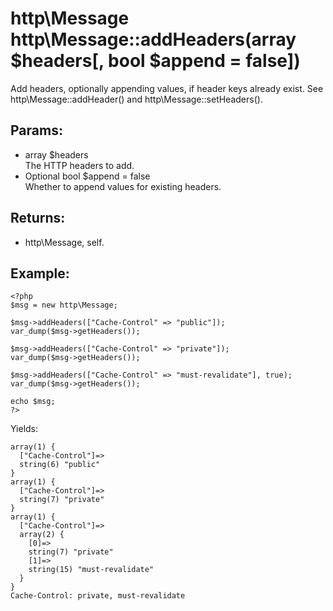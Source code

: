 # http\Message http\Message::addHeaders(array $headers[, bool $append = false])

Add headers, optionally appending values, if header keys already exist.
See http\Message::addHeader() and http\Message::setHeaders().

## Params:

* array $headers  
  The HTTP headers to add.
* Optional bool $append = false  
  Whether to append values for existing headers.

## Returns:

* http\Message, self.

## Example:

    <?php
    $msg = new http\Message;
    
    $msg->addHeaders(["Cache-Control" => "public"]);
    var_dump($msg->getHeaders());
    
    $msg->addHeaders(["Cache-Control" => "private"]);
    var_dump($msg->getHeaders());
    
    $msg->addHeaders(["Cache-Control" => "must-revalidate"], true);
    var_dump($msg->getHeaders());
    
    echo $msg;
    ?>

Yields:

    array(1) {
      ["Cache-Control"]=>
      string(6) "public"
    }
    array(1) {
      ["Cache-Control"]=>
      string(7) "private"
    }
    array(1) {
      ["Cache-Control"]=>
      array(2) {
        [0]=>
        string(7) "private"
        [1]=>
        string(15) "must-revalidate"
      }
    }
    Cache-Control: private, must-revalidate

